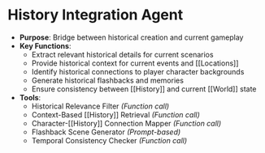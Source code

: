 # History Integration Agent

- **Purpose**: Bridge between historical creation and current gameplay
- **Key Functions**:
    - Extract relevant historical details for current scenarios
    - Provide historical context for current events and [[Locations]]
    - Identify historical connections to player character backgrounds
    - Generate historical flashbacks and memories
    - Ensure consistency between [[History]] and current [[World]] state
- **Tools**:
    - Historical Relevance Filter *(Function call)*
    - Context-Based [[History]] Retrieval *(Function call)*
    - Character-[[History]] Connection Mapper *(Function call)*
    - Flashback Scene Generator *(Prompt-based)*
    - Temporal Consistency Checker *(Function call)*